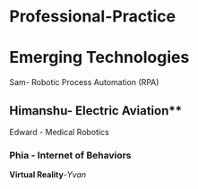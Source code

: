 # Professional-Practice
# Emerging Technologies
Sam- Robotic Process Automation (RPA)
## Himanshu- Electric Aviation**
Edward - Medical Robotics

### Phia - Internet of Behaviors 
<strong>Virtual Reality</strong>-<em>Yvan</em>

